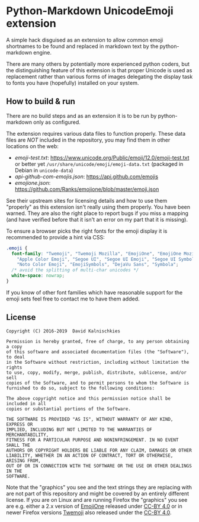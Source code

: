 # Python-Markdown UnicodeEmoji extension

A simple hack disguised as an extension to allow common emoji shortnames
to be found and replaced in markdown text by the python-markdown engine.

There are many others by potentially more experienced python coders, but the
distinguishing feature of this extension is that proper Unicode is used as
replacement rather than various forms of images delegating the display task to
fonts you have (hopefully) installed on your system.

## How to build & run

There are no build steps and as an extension it is to be run by
python-markdown only as configured.

The extension requires various data files to function properly.
These data files are *NOT* included in the repository, you may find
them in other locations on the web:

* *emoji-test.txt*: <https://www.unicode.org/Public/emoji/12.0/emoji-test.txt>
  or better yet `/usr/share/unicode/emoji/emoji-data.txt` (packaged in Debian in `unicode-data`)
* *api-github-com-emojis.json*: <https://api.github.com/emojis>
* *emojione.json*: <https://github.com/Ranks/emojione/blob/master/emoji.json>

See their upstream sites for licensing details and how to use them "properly"
as this extension isn't really using them properly. You have been warned.
They are also the right place to report bugs if you miss a mapping (and have
verified before that it isn't an error on my part that it is missing).

To ensure a browser picks the right fonts for the emoji display it is recommended
to provide a hint via CSS:

```css
.emoji {
  font-family: "Twemoji", "Twemoji Mozilla", "EmojiOne", "EmojiOne Mozilla",
    "Apple Color Emoji", "Segoe UI", "Segoe UI Emoji", "Segoe UI Symbol",
    "Noto Color Emoji", "EmojiSymbols", "DejaVu Sans", "Symbola";
  /* avoid the splitting of multi-char unicodes */
  white-space: nowrap;
}
```

If you know of other font families which have reasonable support for the emoji
sets feel free to contact me to have them added.

## License

    Copyright (C) 2016-2019  David Kalnischkies

    Permission is hereby granted, free of charge, to any person obtaining a copy
    of this software and associated documentation files (the "Software"), to deal
    in the Software without restriction, including without limitation the rights
    to use, copy, modify, merge, publish, distribute, sublicense, and/or sell
    copies of the Software, and to permit persons to whom the Software is
    furnished to do so, subject to the following conditions:

    The above copyright notice and this permission notice shall be included in all
    copies or substantial portions of the Software.

    THE SOFTWARE IS PROVIDED "AS IS", WITHOUT WARRANTY OF ANY KIND, EXPRESS OR
    IMPLIED, INCLUDING BUT NOT LIMITED TO THE WARRANTIES OF MERCHANTABILITY,
    FITNESS FOR A PARTICULAR PURPOSE AND NONINFRINGEMENT. IN NO EVENT SHALL THE
    AUTHORS OR COPYRIGHT HOLDERS BE LIABLE FOR ANY CLAIM, DAMAGES OR OTHER
    LIABILITY, WHETHER IN AN ACTION OF CONTRACT, TORT OR OTHERWISE, ARISING FROM,
    OUT OF OR IN CONNECTION WITH THE SOFTWARE OR THE USE OR OTHER DEALINGS IN THE
    SOFTWARE.


Note that the "graphics" you see and the text strings they are replacing with are
not part of this repository and might be covered by an entirely different
license. If you are on Linux and are running Firefox the "graphics" you see are
e.g. either a 2.x version of [EmojiOne](http://emojione.com/) released under
[CC-BY 4.0](https://creativecommons.org/licenses/by/4.0/) or in newer Firefox
versions [Twemoji](https://twitter.github.io/twemoji/) also released under the
[CC-BY 4.0](https://creativecommons.org/licenses/by/4.0/).

